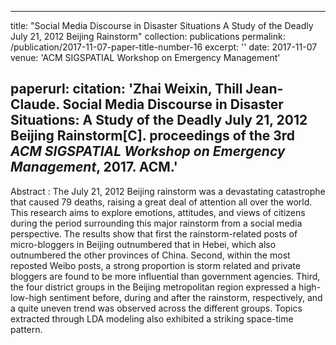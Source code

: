  ---
title: "Social Media Discourse in Disaster Situations A Study of the Deadly July 21, 2012 Beijing Rainstorm"
collection: publications
permalink: /publication/2017-11-07-paper-title-number-16
excerpt: ''
date: 2017-11-07
venue: 'ACM SIGSPATIAL Workshop on Emergency Management'

paperurl: <!--'http://academicpages.github.io/files/paper1.pdf' -->
citation: '<b>Zhai Weixin</b>, Thill  Jean-Claude. Social Media Discourse in Disaster Situations: A Study of the Deadly July 21, 2012 Beijing Rainstorm[C]. proceedings of the 3rd <i>ACM SIGSPATIAL Workshop on Emergency Management</i>, 2017. ACM.'
---



<!--This paper is about the number 1. The number 2 is left for future work.-->
Abstract : The July 21, 2012 Beijing rainstorm was a devastating catastrophe that caused 79 deaths, raising a great deal of attention all over the world. This research aims to explore emotions, attitudes, and views of citizens during the period surrounding this major rainstorm from a social media perspective. The results show that first the rainstorm-related posts of micro-bloggers in Beijing outnumbered that in Hebei, which also outnumbered the other provinces of China. Second, within the most reposted Weibo posts, a strong proportion is storm related and private bloggers are found to be more influential than government agencies. Third, the four district groups in the Beijing metropolitan region expressed a high-low-high sentiment before, during and after the rainstorm, respectively, and a quite uneven trend was observed across the different groups. Topics extracted through LDA modeling also exhibited a striking space-time pattern.
<!--[Download paper here](http://academicpages.github.io/files/paper1.pdf)-->

<!--Recommended citation: Zhai W, Cheng C. Vagueness in spatial data: A grid-coding approach[C]. proceedings of the 2014 IEEE Geoscience and Remote Sensing Symposium, 2014. IEEE.-->
